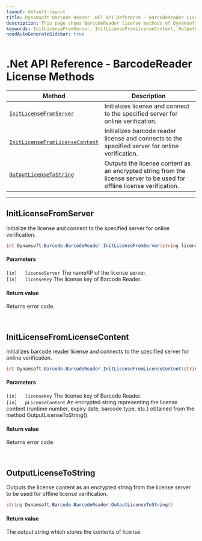 ```yaml
---
layout: default-layout
title: Dynamsoft Barcode Reader .NET API Reference - BarcodeReader License Methods
description: This page shows BarcodeReader license methods of Dynamsoft Barcode Reader for .NET SDK.
keywords: InitLicenseFromServer, InitLicenseFromLicenseContent, OutputLicenseToString, license methods, BarcodeReader, api reference, .Net
needAutoGenerateSidebar: true
---
```



# .Net API Reference - BarcodeReader License Methods

  | Method               | Description |
  |----------------------|-------------|
  | [`InitLicenseFromServer`](#initlicensefromserver) | Initializes license and connect to the specified server for online verification. |
  | [`InitLicenseFromLicenseContent`](#initlicensefromlicensecontent) | Initializes barcode reader license and connects to the specified server for online verification. |
  | [`OutputLicenseToString`](#outputlicensetostring) | Outputs the license content as an encrypted string from the license server to be used for offline license verification.|
  
  ---


## InitLicenseFromServer
Initialize the license and connect to the specified server for online verification.

```C#
int Dynamsoft.Barcode.BarcodeReader.InitLicenseFromServer(string licenseServer, string licenseKey)
```   
   
#### Parameters
`[in]	licenseServer` The name/IP of the license server.  
`[in]	licenseKey` The license key of Barcode Reader.

#### Return value
Returns error code.


&nbsp;


## InitLicenseFromLicenseContent
Initializes barcode reader license and connects to the specified server for online verification.

```C#
int Dynamsoft.Barcode.BarcodeReader.InitLicenseFromLicenseContent(string licenseKey, string strLicenseContent)
```

#### Parameters
`[in]	licenseKey`	The license key of Barcode Reader.   
`[in]	pLicenseContent`	An encrypted string representing the license content (runtime number, expiry date, barcode type, etc.) obtained from the method OutputLicenseToString(). 


#### Return value
Returns error code.


&nbsp;


## OutputLicenseToString
Outputs the license content as an encrypted string from the license server to be used for offline license verification. 

```C#
string Dynamsoft.Barcode.BarcodeReader.OutputLicenseToString()
```
   

#### Return value
The output string which stores the contents of license. 
